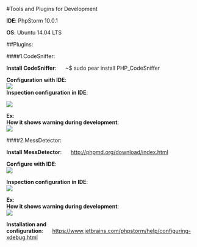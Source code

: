 #Tools and Plugins for Development

**IDE**: PhpStorm 10.0.1

**OS**: Ubuntu 14.04 LTS

##Plugins:

####1.CodeSniffer:

 **Install CodeSniffer**:&nbsp;&nbsp;&nbsp;&nbsp;&nbsp;&nbsp;~$ sudo pear install PHP_CodeSniffer  
 
  **Configuration with IDE**:  
  ![](/images/logo.png)  
  **Inspection configuration in IDE**:
  
  ![](/images/logo.png)
  
  **Ex**:  
  **How it shows warning during development**:  
  ![](/images/logo.png)
  
####2.MessDetector:

  **Install MessDetector**:&nbsp;&nbsp;&nbsp;&nbsp;&nbsp;&nbsp;http://phpmd.org/download/index.html  
  
  **Configure with IDE**:  
  ![](/images/logo.png)  
  
  **Inspection configuration in IDE**:  
  ![](/images/logo.png)
  
  **Ex**:  
  **How it shows warning during development**:  
  ![](/images/logo.png)
  
  **Installation and configuration**:&nbsp;&nbsp;&nbsp;&nbsp;&nbsp;&nbsp;https://www.jetbrains.com/phpstorm/help/configuring-xdebug.html
